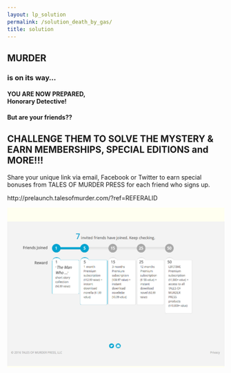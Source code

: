 ```yaml
---
layout: lp_solution
permalink: /solution_death_by_gas/
title: solution
---
```


<section class="top clearfix">
  <div class="evolving">
    <h2 class="italic">MURDER</h2>
    <h3>is on its way&hellip;</h3>
    <h4 class="prepared">YOU ARE NOW PREPARED,<br> Honorary Detective!</h4>
  </div> <!-- end div.evolving -->

  <div class="referafriend">
    <h4 class="why">But are your friends??</h4>
    <h2 class="title">CHALLENGE THEM TO SOLVE THE MYSTERY &amp; EARN MEMBERSHIPS, SPECIAL EDITIONS and MORE!!!</h2>
    <p class="subtitle">Share your unique link via email, Facebook or Twitter to earn  special bonuses from TALES OF MURDER PRESS for each friend who signs up.</p>
    <div class="copy-link">
      <p>http://prelaunch.talesofmurder.com/?ref=REFERALID</p>
    </div>
  </div> <!-- end div.referafriend -->

</section> <!-- end section .top -->

<section class="howitworks" style="background-color: #fffff0;text-align: center;padding-top: 2rem;">
  <img src="/assets/img/invite.jpg" alt="">




</section>